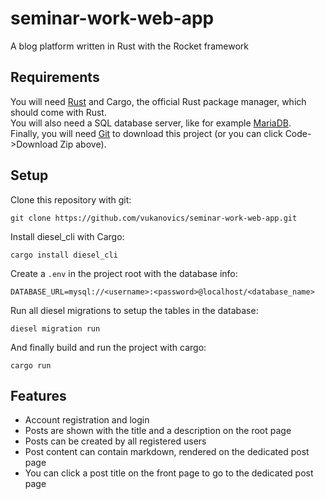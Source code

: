 # seminar-work-web-app
A blog platform written in Rust with the Rocket framework

## Requirements
You will need [Rust](https://www.rust-lang.org/tools/install) and Cargo,
the official Rust package manager, which should come with Rust.  
You will also need a SQL database server, like for example [MariaDB](https://mariadb.org/).  
Finally, you will need [Git](https://git-scm.com/) to download this project (or you can click Code->Download Zip above).

## Setup
Clone this repository with git:  

```git clone https://github.com/vukanovics/seminar-work-web-app.git```  

Install diesel_cli with Cargo:  

```cargo install diesel_cli```  

Create a ```.env``` in the project root with the database info:  

```DATABASE_URL=mysql://<username>:<password>@localhost/<database_name>```  

Run all diesel migrations to setup the tables in the database:  

```diesel migration run```  

And finally build and run the project with cargo:  

```cargo run```  

## Features
- Account registration and login
- Posts are shown with the title and a description on the root page
- Posts can be created by all registered users
- Post content can contain markdown, rendered on the dedicated post page
- You can click a post title on the front page to go to the dedicated post page
